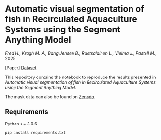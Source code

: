 # Automatic visual segmentation of fish in Recirculated Aquaculture Systems using the Segment Anything Model

_Fred  H., Krogh M. A., Bang Jensen B., Ruotsalainen L., Vielma J., Pastell M._,
2025

[Paper] [Dataset](https://doi.org/10.5281/zenodo.15528511)

This repository contains the notebook to reproduce the results presented in _Automatic visual segmentation of fish in Recirculated Aquaculture Systems using the Segment Anything Model_. 

The mask data can also be found on [Zenodo](https://doi.org/10.5281/zenodo.15528511).

## Requirements

Python >= 3.9.6

`pip install requirements.txt`
